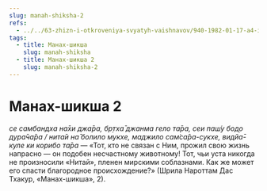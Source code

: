 ```yaml
---
slug: manah-shiksha-2
refs:
  - ../../63-zhizn-i-otkroveniya-svyatyh-vaishnavov/940-1982-01-17-a4-istoriya-achyutanandy-o-synovyah-advajty-achari.md
tags:
  - title: Манах-шикша
    slug: manah-shiksha
  - title: Манах-шикша 2
    slug: manah-shiksha-2
---
```


# Манах-шикша 2

*се самбандха на̄хи джа̄ра, бр̣тха̄ джанма гело та̄ра, сеи паш́у бод̣о дура̄ча̄ра / нита̄и на̄ болило мукхе, маджило сам̇са̄ра-сукхе, видйа̄-куле ки корибо та̄ра* — «Тот, кто не связан с Ним, прожил свою жизнь напрасно — он подобен несчастному животному! Тот, чьи уста никогда не произносили «Нитай», пленен мирскими соблазнами. Как же может его спасти благородное происхождение?» (Шрила Нароттам Дас Тхакур, «Манах-шикша», 2).

